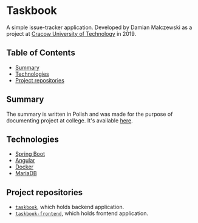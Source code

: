 # Taskbook

A simple issue-tracker application. Developed by Damian Malczewski as a project at
[Cracow University of Technology][pk.edu.pl] in 2019.

## Table of Contents

* [Summary](#summary)
* [Technologies](#technologies)
* [Project repositories](#project-repositories)

## Summary

The summary is written in Polish and was made for the purpose of documenting project at college.
It's available [here](./Taskbook-summary-PL.pdf).

## Technologies

- [Spring Boot](https://docs.spring.io/spring-boot/docs/2.5.5/reference/html/)
- [Angular](https://angular.io/docs)
- [Docker](https://docs.docker.com/)
- [MariaDB](https://mariadb.com/kb/en/documentation/)

## Project repositories

* [`taskbook`][taskbook], which holds backend application.
* [`taskbook-frontend`][taskbook-frontend], which holds frontend application.

[pk.edu.pl]: https://pk.edu.pl

[taskbook]: https://github.com/malczuuu/taskbook

[taskbook-frontend]: https://github.com/malczuuu/taskbook-frontend

